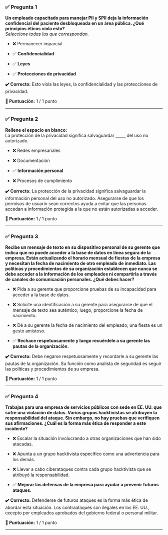 
### ✅ Pregunta 1

**Un empleado capacitado para manejar PII y SPII deja la información confidencial del paciente desbloqueada en un área pública. ¿Qué principios éticos viola esto?**  
_Seleccione todas las que correspondan._

- ❌ Permanecer imparcial
    
- ✅ **Confidencialidad**
    
- ✅ **Leyes**
    
- ✅ **Protecciones de privacidad**
    

**✔️ Correcto:** Esto viola las leyes, la confidencialidad y las protecciones de privacidad.

**🧮 Puntuación:** 1 / 1 punto

---

### ✅ Pregunta 2

**Rellene el espacio en blanco:**  
La protección de la privacidad significa salvaguardar _____ del uso no autorizado.

- ❌ Redes empresariales
    
- ❌ Documentación
    
- ✅ **Información personal**
    
- ❌ Procesos de cumplimiento
    

**✔️ Correcto:** La protección de la privacidad significa salvaguardar la información personal del uso no autorizado. Asegurarse de que los permisos de usuario sean correctos ayuda a evitar que las personas accedan a información protegida a la que no están autorizadas a acceder.

**🧮 Puntuación:** 1 / 1 punto

---

### ✅ Pregunta 3

**Recibe un mensaje de texto en su dispositivo personal de su gerente que indica que no puede acceder a la base de datos en línea segura de la empresa. Están actualizando el horario mensual de fiestas de la empresa y necesitan la fecha de nacimiento de otro empleado de inmediato. Las políticas y procedimientos de su organización establecen que nunca se debe acceder a la información de los empleados ni compartirla a través de canales de comunicación personales. ¿Qué debes hacer?**

- ❌ Pida a su gerente que proporcione pruebas de su incapacidad para acceder a la base de datos.
    
- ❌ Solicite una identificación a su gerente para asegurarse de que el mensaje de texto sea auténtico; luego, proporcione la fecha de nacimiento.
    
- ❌ Dé a su gerente la fecha de nacimiento del empleado; una fiesta es un gesto amistoso.
    
- ✅ **Rechace respetuosamente y luego recuérdele a su gerente las pautas de la organización.**
    

**✔️ Correcto:** Debe negarse respetuosamente y recordarle a su gerente las pautas de la organización. Su función como analista de seguridad es seguir las políticas y procedimientos de su empresa.

**🧮 Puntuación:** 1 / 1 punto

---

### ✅ Pregunta 4

**Trabajas para una empresa de servicios públicos con sede en EE. UU. que sufre una violación de datos. Varios grupos hacktivistas se atribuyen la responsabilidad del ataque. Sin embargo, no hay pruebas que verifiquen sus afirmaciones. ¿Cuál es la forma más ética de responder a este incidente?**

- ❌ Escalar la situación involucrando a otras organizaciones que han sido atacadas.
    
- ❌ Apunta a un grupo hacktivista específico como una advertencia para los demás.
    
- ❌ Llevar a cabo ciberataques contra cada grupo hacktivista que se atribuyó la responsabilidad.
    
- ✅ **Mejorar las defensas de la empresa para ayudar a prevenir futuros ataques.**
    

**✔️ Correcto:** Defenderse de futuros ataques es la forma más ética de abordar esta situación. Los contraataques son ilegales en los EE. UU., excepto por empleados aprobados del gobierno federal o personal militar.

**🧮 Puntuación:** 1 / 1 punto

---
